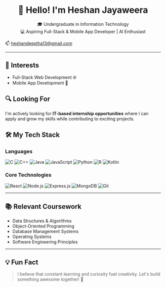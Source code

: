 <h1 align="center">👋 Hello! I'm Heshan Jayaweera</h1>
<p align="center">
  🎓 Undergraduate in Information Technology <br>
  💻 Aspiring Full-Stack & Mobile App Developer | AI Enthusiast <br>
  
  📫 heshandeeptha13@gmail.com
  
</p>

---


## 🚀 Interests
- Full-Stack Web Development 🌐
- Mobile App Development 📱

## 🔍 Looking For
I'm actively looking for **IT-based internship opportunities** where I can apply and grow my skills while contributing to exciting projects.


## 🛠️ My Tech Stack

### Languages
![C](https://img.shields.io/badge/C-00599C?style=for-the-badge&logo=c&logoColor=white)
![C++](https://img.shields.io/badge/C++-00599C?style=for-the-badge&logo=c%2B%2B&logoColor=white)
![Java](https://img.shields.io/badge/Java-ED8B00?style=for-the-badge&logo=java&logoColor=white)
![JavaScript](https://img.shields.io/badge/JavaScript-F7DF1E?style=for-the-badge&logo=javascript&logoColor=black)
![Python](https://img.shields.io/badge/Python-3776AB?style=for-the-badge&logo=python&logoColor=white)
![R](https://img.shields.io/badge/R-276DC3?style=for-the-badge&logo=r&logoColor=white)
![Kotlin](https://img.shields.io/badge/Kotlin-0095D5?style=for-the-badge&logo=kotlin&logoColor=white)

### Core Technologies
![React](https://img.shields.io/badge/React-20232A?style=for-the-badge&logo=react&logoColor=61DAFB)
![Node.js](https://img.shields.io/badge/Node.js-339933?style=for-the-badge&logo=nodedotjs&logoColor=white)
![Express.js](https://img.shields.io/badge/Express.js-000000?style=for-the-badge&logo=express&logoColor=white)
![MongoDB](https://img.shields.io/badge/MongoDB-4EA94B?style=for-the-badge&logo=mongodb&logoColor=white)
![Git](https://img.shields.io/badge/Git-F05032?style=for-the-badge&logo=git&logoColor=white)

---

## 📚 Relevant Coursework
- Data Structures & Algorithms  
- Object-Oriented Programming  
- Database Management Systems  
- Operating Systems  
- Software Engineering Principles  

---



## 💡 Fun Fact
> I believe that constant learning and curiosity fuel creativity. Let's build something awesome together! 🚀
